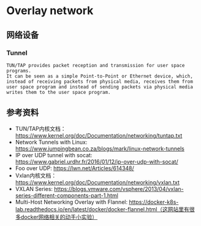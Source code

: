 # Overlay network

## 网络设备

### Tunnel

```
TUN/TAP provides packet reception and transmission for user space programs. 
It can be seen as a simple Point-to-Point or Ethernet device, which,
instead of receiving packets from physical media, receives them from 
user space program and instead of sending packets via physical media 
writes them to the user space program. 
```



## 参考资料

* TUN/TAP内核文档：https://www.kernel.org/doc/Documentation/networking/tuntap.txt
* Network Tunnels with Linux: https://www.jumpingbean.co.za/blogs/mark/linux-network-tunnels
* IP over UDP tunnel with socat: https://www.gabriel.urdhr.fr/2016/01/12/ip-over-udp-with-socat/
* Foo over UDP: https://lwn.net/Articles/614348/
* Vxlan内核文档：https://www.kernel.org/doc/Documentation/networking/vxlan.txt
* VXLAN Series: https://blogs.vmware.com/vsphere/2013/04/vxlan-series-different-components-part-1.html
* Multi-Host Networking Overlay with Flannel: https://docker-k8s-lab.readthedocs.io/en/latest/docker/docker-flannel.html（这网站里有很多docker网络相关的动手小实验）